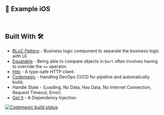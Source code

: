 ## 📸 Example iOS
<pre>

</pre>


## Built With 🛠
* [BLoC Pattern](https://bloclibrary.dev/) - Business logic component to separate the business logic with UI.
* [Equatable](https://pub.dev/packages/equatable) - Being able to compare objects in `Dart` often involves having to override the `==` operator.
* [http](https://pub.dev/packages/http) - A type-safe HTTP client.
* [Codemagic](https://blog.codemagic.io/environments-in-flutter-with-codemagic-cicd/) - Handling DevOps CI/CD for pipeline and automatically build.
* Handle State - (Loading, No Data, Has Data, No Internet Connection, Request Timeout, Error)
* [Get It](https://pub.dev/packages/get_it) - A Dependency Injection


[![Codemagic build status](https://api.codemagic.io/apps/6316218e2923d8f4b5a83c20/6316218e2923d8f4b5a83c1f/status_badge.svg)](https://codemagic.io/apps/6316218e2923d8f4b5a83c20/6316218e2923d8f4b5a83c1f/latest_build)
